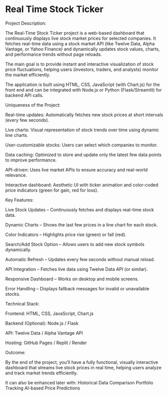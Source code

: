 # Real Time Stock Ticker

Project Description:

The Real-Time Stock Ticker project is a web-based dashboard that continuously displays live stock market prices for selected companies. It fetches real-time data using a stock market API (like Twelve Data, Alpha Vantage, or Yahoo Finance) and dynamically updates stock values, charts, and performance trends without page reloads.

The main goal is to provide instant and interactive visualization of stock price fluctuations, helping users (investors, traders, and analysts) monitor the market efficiently.

The application is built using HTML, CSS, JavaScript (with Chart.js) for the front end and can be integrated with Node.js or Python (Flask/Streamlit) for backend API calls.


Uniqueness of the Project:

Real-time updates: Automatically fetches new stock prices at short intervals (every few seconds).

Live charts: Visual representation of stock trends over time using dynamic line charts.

User-customizable stocks: Users can select which companies to monitor.

Data caching: Optimized to store and update only the latest few data points to improve performance.

API-driven: Uses live market APIs to ensure accuracy and real-world relevance.

Interactive dashboard: Aesthetic UI with ticker animation and color-coded price indicators (green for gain, red for loss).


Key Features:

Live Stock Updates – Continuously fetches and displays real-time stock data.

Dynamic Charts – Shows the last few prices in a line chart for each stock.

Color Indicators – Highlights price rise (green) or fall (red).

Search/Add Stock Option – Allows users to add new stock symbols dynamically.

Automatic Refresh – Updates every few seconds without manual reload.

API Integration – Fetches live data using Twelve Data API (or similar).

Responsive Dashboard – Works on desktop and mobile screens.

Error Handling – Displays fallback messages for invalid or unavailable stocks.


Technical Stack:

Frontend: HTML, CSS, JavaScript, Chart.js

Backend (Optional): Node.js / Flask

API: Twelve Data / Alpha Vantage API

Hosting: GitHub Pages / Replit / Render

Outcome:

By the end of the project, you’ll have a fully functional, visually interactive dashboard that streams live stock prices in real time, helping users analyze and track market trends efficiently.

It can also be enhanced later with:
Historical Data Comparison
Portfolio Tracking
AI-based Price Predictions
